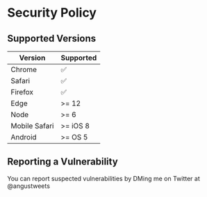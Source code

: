 # Security Policy

## Supported Versions

| Version | Supported          |
| ------- | ------------------ |
| Chrome | :white_check_mark: |
| Safari | :white_check_mark:                |
| Firefox   | :white_check_mark: |
| Edge   | >= 12                |
| Node   | >= 6                |
| Mobile Safari | >= iOS 8 |
| Android | >= OS 5 |

## Reporting a Vulnerability

You can report suspected vulnerabilities by DMing me on Twitter at @angustweets
